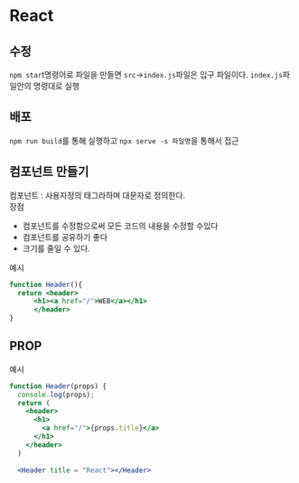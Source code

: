 # React

## 수정
`npm star`t명령어로 파일을 만들면 `src`->`index.js`파일은 입구 파일이다.
`index.js`파일안의 명령대로 실행

## 배포
`npm run build`를 통해 실행하고 `npx serve -s 파일명`을 통해서 접근

## 컴포넌트 만들기
컴포넌트 : 사용자정의 태그라하며 대문자로 정의한다. <br>
장점 
  - 컴포넌트를 수정함으로써 모든 코드의 내용을 수정할 수있다
  - 컴포넌트를 공유하기 좋다
  - 크기를 줄일 수 있다.

예시<br>

```jsx
function Header(){
  return <header>
      <h1><a href="/">WEB</a></h1>
      </header>
}
```

## PROP

예시

```jsx
function Header(props) {
  console.log(props);
  return (
    <header>
      <h1>
        <a href="/">{props.title}</a>
      </h1>
    </header>
  )
  
  <Header title = "React"></Header>
  ```
